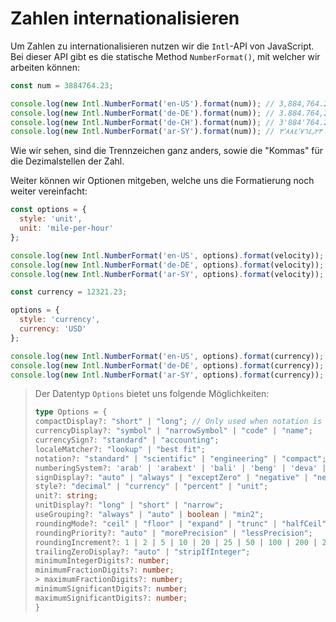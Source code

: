 # Zahlen internationalisieren

Um Zahlen zu internationalisieren nutzen wir die `Intl`-API von JavaScript. Bei dieser API gibt es die statische Method `NumberFormat()`, mit 
welcher wir arbeiten können:

````Javascript
const num = 3884764.23;

console.log(new Intl.NumberFormat('en-US').format(num)); // 3,884,764.23
console.log(new Intl.NumberFormat('de-DE').format(num)); // 3.884.764,23
console.log(new Intl.NumberFormat('de-CH').format(num)); // 3'884'764.23
console.log(new Intl.NumberFormat('ar-SY').format(num)); // ٣٬٨٨٤٬٧٦٤٫٢٣
````

Wie wir sehen, sind die Trennzeichen ganz anders, sowie die "Kommas" für die Dezimalstellen der Zahl.

Weiter können wir Optionen mitgeben, welche uns die Formatierung noch weiter vereinfacht:

````Javascript
const options = {
  style: 'unit',
  unit: 'mile-per-hour'
};

console.log(new Intl.NumberFormat('en-US', options).format(velocity)); // 120 mph
console.log(new Intl.NumberFormat('de-DE', options).format(velocity)); // 120 mi/h
console.log(new Intl.NumberFormat('ar-SY', options).format(velocity)); // ١٢٠ ميل/س

const currency = 12321.23;

options = {
  style: 'currency',
  currency: 'USD'
};

console.log(new Intl.NumberFormat('en-US', options).format(currency)); // $12,321.23
console.log(new Intl.NumberFormat('de-DE', options).format(currency)); // 12.321,23 $
console.log(new Intl.NumberFormat('ar-SY', options).format(currency)); // ١٢٬٣٢١٫٢٣ US$
````

> Der Datentyp `Options` bietet uns folgende Möglichkeiten:
> 
> ````Typescript
> type Options = {
> compactDisplay?: "short" | "long"; // Only used when notation is "compact"
> currencyDisplay?: "symbol" | "narrowSymbol" | "code" | "name";
> currencySign?: "standard" | "accounting";
> localeMatcher?: "lookup" | "best fit";
> notation?: "standard" | "scientific" | "engineering" | "compact";
> numberingSystem?: 'arab' | 'arabext' | 'bali' | 'beng' | 'deva' | 'fullwide' | 'gujr' | 'guru' | 'hanidec' | 'khmr' | 'knda' | 'laoo' | 'latn' | 'limb' | 'mlym' | 'mong' | 'mymr' | 'orya' | 'tamldec' | 'telu' | 'thai' | 'tibt';
> signDisplay?: "auto" | "always" | "exceptZero" | "negative" | "never" ;
> style?: "decimal" | "currency" | "percent" | "unit";
> unit?: string;
> unitDisplay?: "long" | "short" | "narrow";
> useGrouping?: "always" | "auto" | boolean | "min2";
> roundingMode?: "ceil" | "floor" | "expand" | "trunc" | "halfCeil" | "halfFloor" | "halfExpand" | "halfTrunc" | halfEven";
> roundingPriority?: "auto" | "morePrecision" | "lessPrecision";
> roundingIncrement?: 1 | 2 | 5 | 10 | 20 | 25 | 50 | 100 | 200 | 250 | 500 | 1000 | 2000 | 2500 | 5000;
> trailingZeroDisplay?: "auto" | "stripIfInteger";
> minimumIntegerDigits?: number;
> minimumFractionDigits?: number;
> > maximumFractionDigits?: number;
> minimumSignificantDigits?: number;
> maximumSignificantDigits?: number;
> }
> ````